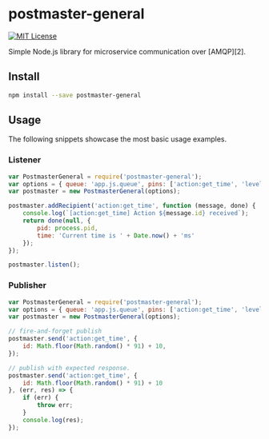 ﻿# postmaster-general
[![MIT License](https://img.shields.io/badge/license-MIT-blue.svg?style=flat-square)](https://github.com/darklordzw/postmaster-general/blob/master/LICENSE)

Simple Node.js library for microservice communication over [AMQP][2].

## Install

```sh
npm install --save postmaster-general
```

## Usage
The following snippets showcase the most basic usage examples.

### Listener

```js
var PostmasterGeneral = require('postmaster-general');
var options = { queue: 'app.js.queue', pins: ['action:get_time', 'level:*', 'proc:status'] };
var postmaster = new PostmasterGeneral(options);

postmaster.addRecipient('action:get_time', function (message, done) {
    console.log(`[action:get_time] Action ${message.id} received`);
    return done(null, {
        pid: process.pid,
        time: 'Current time is ' + Date.now() + 'ms'
    });
});

postmaster.listen();
```

### Publisher

```js
var PostmasterGeneral = require('postmaster-general');
var options = { queue: 'app.js.queue', pins: ['action:get_time', 'level:*', 'proc:status'] };
var postmaster = new PostmasterGeneral(options);

// fire-and-forget publish
postmaster.send('action:get_time', {
    id: Math.floor(Math.random() * 91) + 10,
});

// publish with expected response.
postmaster.send('action:get_time', {
    id: Math.floor(Math.random() * 91) + 10
}, (err, res) => {
    if (err) {
        throw err;
    }
    console.log(res);
});
```